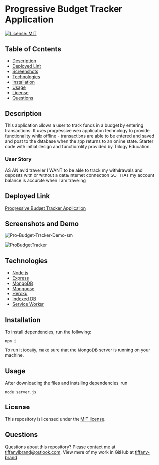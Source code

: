 # Progressive Budget Tracker Application

[![License: MIT](https://img.shields.io/github/license/tiffany-brand/progressive-budget-tracker-app?style=plastic)](./LICENSE)

## Table of Contents

* [Description](#description)
* [Deployed Link](#deployed-link)
* [Screenshots](#screenshots)
* [Technologies](#technologies)
* [Installation](#installation)
* [Usage](#usage)
* [License](#license)
* [Questions](#questions)

## Description
This application allows a user to track funds in a budget by entering transactions. It uses progressive web applicaton technology to provide functionality while offline - transactions are able to be entered and saved and post to the database when the app returns to an online state. Starter code with initial design and functionality provided by Trilogy Education.

### User Story

AS AN avid traveller
I WANT to be able to track my withdrawals and deposits with or without a data/internet connection
SO THAT my account balance is accurate when I am traveling

## Deployed Link

[Progressive Budget Tracker Application](https://pro-budget-tracker.herokuapp.com/)

## Screenshots and Demo

![Pro-Budget-Tracker-Demo-sm](https://user-images.githubusercontent.com/16748389/97020282-5ccc6280-151f-11eb-867c-aa56c995dc90.gif)

![ProBudgetTracker](https://user-images.githubusercontent.com/16748389/97012472-df502480-1515-11eb-85bc-c9ed8aae8a74.JPG)

## Technologies

* [Node.js](https://nodejs.org/)
* [Express](https://expressjs.com/)
* [MongoDB](https://www.mongodb.com/)
* [Mongoose](https://mongoosejs.com/)
* [Heroku](https://heroku.com)
* [Indexed DB](https://developer.mozilla.org/en-US/docs/Web/API/IndexedDB_API)
* [Service Worker](https://developer.mozilla.org/en-US/docs/Web/API/Service_Worker_API)

## Installation

To install dependencies, run the following:

`
npm i
`

To run it locally, make sure that the MongoDB server is running on your machine.

## Usage

After downloading the files and installing dependencies, run 

`
node server.js
`

## License

This repository is licensed under the [MIT license](./LICENSE).

## Questions

Questions about this repository? Please contact me at [tiffanylbrand@outlook.com](mailto:tiffanylbrand@outlook.com). View more of my work in GitHub at [tiffany-brand](https://github.com/tiffany-brand) 